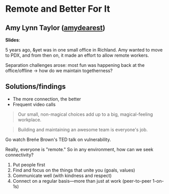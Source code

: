 # Remote and Better For It
## Amy Lynn Taylor ([amydearest](http://twitter.com/amydearest))

**Slides**: 

5 years ago, &yet was in one small office in Richland.
Amy wanted to move to PDX, and from then on, it made an effort to allow remote workers.

Separation challenges arose: most fun was happening back at the office/offline -> how do we maintain togetherness?

## Solutions/findings
- The more connection, the better 
- Frequent video calls

> Our small, non-magical choices add up to a big, magical-feeling workplace.

> Building and maintaining an awesome team is everyone's job.

Go watch Breńe Brown's TED talk on vulnerability.

Really, everyone is "remote." So in any environment, how can we seek connectivity?

1. Put people first
2. Find and focus on the things that unite you (goals, values)
3. Communicate well (with kindness and respect)
4. Connect on a regular basis—more than just at work (peer-to-peer 1-on-1s)
